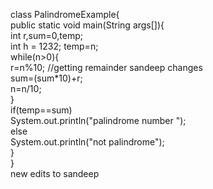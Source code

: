class PalindromeExample{  
 public static void main(String args[]){  
  int r,sum=0,temp;    
  int h = 1232;
  temp=n;    
  while(n>0){    
   r=n%10;  //getting remainder sandeep changes  
   sum=(sum*10)+r;    
   n=n/10;    
  }    
  if(temp==sum)    
   System.out.println("palindrome number ");    
  else    
   System.out.println("not palindrome");    
}  
}  
new edits to sandeep